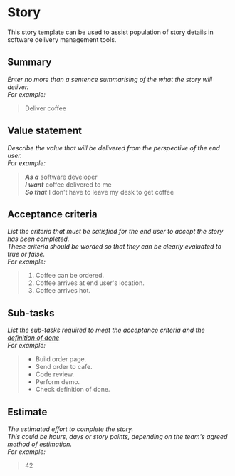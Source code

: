 # Story

This story template can be used to assist population of story details in software delivery management tools.

## Summary

*Enter no more than a sentence summarising of the what the story will deliver.\
For example:*
> Deliver coffee

## Value statement

*Describe the value that will be delivered from the perspective of the end user.\
For example:*
> ***As a*** software developer\
> ***I want*** coffee delivered to me\
> ***So that*** I don't have to leave my desk to get coffee

## Acceptance criteria

*List the criteria that must be satisfied for the end user to accept the story has been completed.\
These criteria should be worded so that they can be clearly evaluated to true or false.\
For example:*

> 1. Coffee can be ordered.
> 1. Coffee arrives at end user's location.
> 1. Coffee arrives hot.

## Sub-tasks

*List the sub-tasks required to meet the acceptance criteria and the [definition of done](/pages/definition-of-done.md)\
For example:*

> * Build order page.
> * Send order to cafe.
> * Code review.
> * Perform demo.
> * Check definition of done.

## Estimate

*The estimated effort to complete the story.\
This could be hours, days or story points, depending on the team's agreed method of estimation.\
For example:*
> 42
